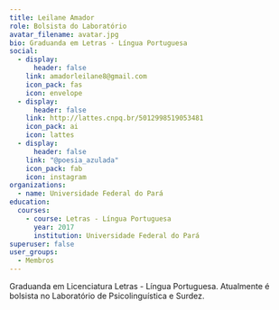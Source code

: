 ```yaml
---
title: Leilane Amador
role: Bolsista do Laboratório
avatar_filename: avatar.jpg
bio: Graduanda em Letras - Língua Portuguesa
social:
  - display:
      header: false
    link: amadorleilane8@gmail.com
    icon_pack: fas
    icon: envelope
  - display:
      header: false
    link: http://lattes.cnpq.br/5012998519053481
    icon_pack: ai
    icon: lattes
  - display:
      header: false
    link: "@poesia_azulada"
    icon_pack: fab
    icon: instagram
organizations:
  - name: Universidade Federal do Pará
education:
  courses:
    - course: Letras - Língua Portuguesa
      year: 2017
      institution: Universidade Federal do Pará
superuser: false
user_groups:
  - Membros
---
```

Graduanda em Licenciatura Letras - Língua Portuguesa. Atualmente é bolsista no Laboratório de Psicolinguística e Surdez.